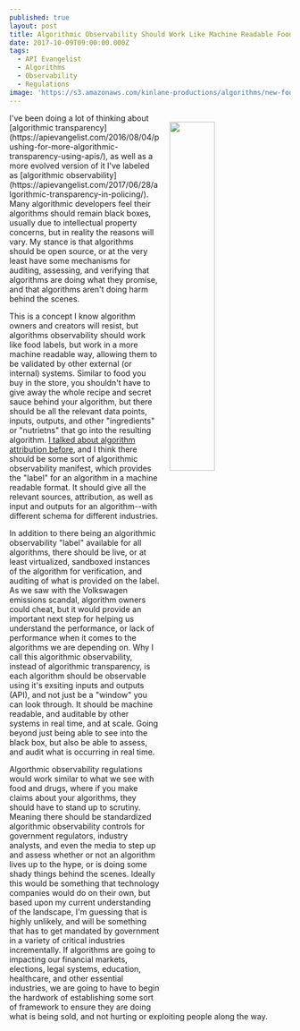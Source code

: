 ```yaml
---
published: true
layout: post
title: Algorithmic Observability Should Work Like Machine Readable Food Labels
date: 2017-10-09T09:00:00.000Z
tags:
  - API Evangelist
  - Algorithms
  - Observability
  - Regulations
image: 'https://s3.amazonaws.com/kinlane-productions/algorithms/new-food-labels.jpg'
---
```

<p><img src="https://s3.amazonaws.com/kinlane-productions/algorithms/new-food-labels.jpg" align="right" width="40%" style="padding: 15px;" /></p>I've been doing a lot of thinking about [algorithmic transparency](https://apievangelist.com/2016/08/04/pushing-for-more-algorithmic-transparency-using-apis/), as well as a more evolved version of it I've labeled as [algorithmic observability](https://apievangelist.com/2017/06/28/algorithmic-transparency-in-policing/). Many algorithmic developers feel their algorithms should remain black boxes, usually due to intellectual property concerns, but in reality the reasons will vary. My stance is that algorithms should be open source, or at the very least have some mechanisms for auditing, assessing, and verifying that algorithms are doing what they promise, and that algorithms aren't doing harm behind the scenes. 

This is a concept I know algorithm owners and creators will resist, but algorithms observability should work like food labels, but work in a more machine readable way, allowing them to be validated by other external (or internal) systems. Similar to food you buy in the store, you shouldn't have to give away the whole recipe and secret sauce behind your algorithm, but there should be all the relevant data points, inputs, outputs, and other "ingredients" or "nutrietns" that go into the resulting algorithm. [I talked about algorithm attribution before](http://apievangelist.com/2016/01/04/api-definition-origin-validation-and-attribution/), and I think there should be some sort of algorithmic observability manifest, which provides the "label" for an algorithm in a machine readable format. It should give all the relevant sources, attribution, as well as input and outputs for an algorithm--with different schema for different industries.

In addition to there being an algorithmic observability "label" available for all algorithms, there should be live, or at least virtualized, sandboxed instances of the algorithm for verification, and auditing of what is provided on the label. As we saw with the Volkswagen emissions scandal, algorithm owners could cheat, but it would provide an important next step for helping us understand the performance, or lack of performance when it comes to the algorithms we are depending on. Why I call this algorithmic observability, instead of algorithmic transparency, is each algorithm should be observable using it's exsiting inputs and outputs (API), and not just be a "window" you can look through. It should be machine readable, and auditable by other systems in real time, and at scale. Going beyond just being able to see into the black box, but also be able to assess, and audit what is occurring in real time.

Algorthmic observability regulations would work similar to what we see with food and drugs, where if you make claims about your algorithms, they should have to stand up to scrutiny. Meaning there should be standardized algorithmic observability controls for government regulators, industry analysts, and even the media to step up and assess whether or not an algorithm lives up to the hype, or is doing some shady things behind the scenes. Ideally this would be something that technology companies would do on their own, but based upon my current understanding of the landscape, I'm guessing that is highly unlikely, and will be something that has to get mandated by government in a variety of critical industries incrementally. If algorithms are going to impacting our financial markets, elections, legal systems, education, healthcare, and other essential industries, we are going to have to begin the hardwork of establishing some sort of framework to ensure they are doing what is being sold, and not hurting or exploiting people along the way.
